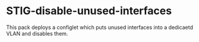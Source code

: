 # STIG-disable-unused-interfaces

This pack deploys a configlet which puts unused interfaces into a dedicaetd VLAN and disables them.